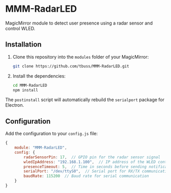 # MMM-RadarLED
MagicMirror module to detect user presence using a radar sensor and control WLED.

## Installation
1. Clone this repository into the `modules` folder of your MagicMirror:
    ```sh
    git clone https://github.com/tbuss/MMM-RadarLED.git
    ```

2. Install the dependencies:
    ```sh
    cd MMM-RadarLED
    npm install
    ```

The `postinstall` script will automatically rebuild the `serialport` package for Electron.

## Configuration
Add the configuration to your `config.js` file:
```js
{
    module: "MMM-RadarLED",
    config: {
        radarSensorPin: 17,  // GPIO pin for the radar sensor signal
        wledIpAddress: "192.168.1.100",  // IP address of the WLED controller
        presenceTimeout: 5,  // Time in seconds before sending notification
        serialPort: "/dev/ttyS0",  // Serial port for RX/TX communication
        baudRate: 115200  // Baud rate for serial communication
    }
}
